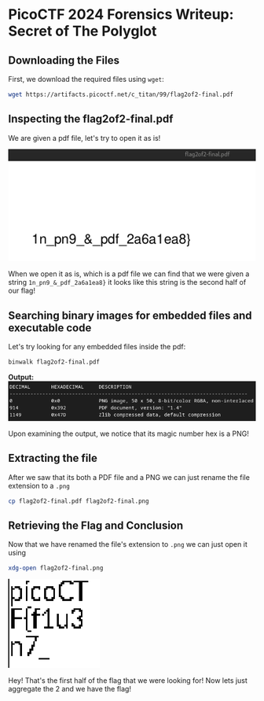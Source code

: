 # PicoCTF 2024 Forensics Writeup: Secret of The Polyglot

## Downloading the Files
First, we download the required files using `wget`:

```bash
wget https://artifacts.picoctf.net/c_titan/99/flag2of2-final.pdf
```

## Inspecting the flag2of2-final.pdf
We are given a pdf file, let's try to open it as is!

<img src="screenshots/pdf-screenshot.png">

When we open it as is, which is a pdf file we can find that we were given a string `1n_pn9_&_pdf_2a6a1ea8}` it looks like this string is the second half of our flag! 

## Searching binary images for embedded files and executable code
Let's try looking for any embedded files inside the pdf:

```bash
binwalk flag2of2-final.pdf
```

**Output:**
<img src="screenshots/binwalk_output-screenshot.png">

Upon examining the output, we notice that its magic number hex is a PNG!

## Extracting the file
After we saw that its both a PDF file and a PNG we can just rename the file extension to a `.png`

```bash
cp flag2of2-final.pdf flag2of2-final.png
```

## Retrieving the Flag and Conclusion
Now that we have renamed the file's extension to `.png` we can just open it using

```bash
xdg-open flag2of2-final.png
```
<img src="screenshots/png-screenshot.png">

Hey! That's the first half of the flag that we were looking for! Now lets just aggregate the 2 and we have the flag!

